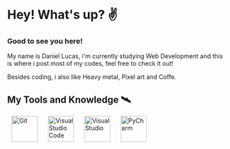 # Hey! What's up? ✌

### Good to see you here!

My name is Daniel Lucas, i'm currently studying Web Development and this is where i post most of my codes, feel free to check it out!

Besides coding, i also like Heavy metal, Pixel art and Coffe.

## My Tools and Knowledge 🛰

<div>
 <img align="center" alt="Git" height="60px" hspace="10" src="https://cdn.jsdelivr.net/gh/devicons/devicon/icons/git/git-original.svg"/>
 <img align="center" alt="Visual Studio Code" height="60px" hspace="10" src="https://cdn.jsdelivr.net/gh/devicons/devicon/icons/vscode/vscode-original.svg"/>
 <img align="center" alt="Visual Studio" height="60px" hspace="10" src="https://cdn.jsdelivr.net/gh/devicons/devicon/icons/visualstudio/visualstudio-plain.svg"/>
 <img align="center" alt="PyCharm" height="60px" hspace="10" src="https://cdn.jsdelivr.net/gh/devicons/devicon/icons/pycharm/pycharm-original.svg"/>
</div>